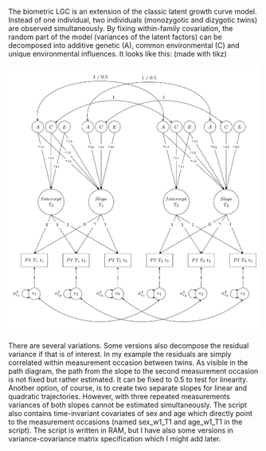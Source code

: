 The biometric LGC is an extension of the classic latent growth curve model. Instead of one individual, two individuals (monozygotic and dizygotic twins) are observed simultaneously. By fixing within-family covariation, the random part of the model (variances of the latent factors) can be decomposed into additive genetic (A), common environmental (C) and unique environmental influences. It looks like this: (made with tikz)

![alt text](https://github.com/ldasey/OpenMx_scripts/raw/main/biometric_LGC/biometric.png)

There are several variations. Some versions also decompose the residual variance if that is of interest. In my example the residuals are simply correlated within measurement occasion between twins. As visible in the path diagram, the path from the slope to the second measurement occasion is not fixed but rather estimated. It can be fixed to 0.5 to test for linearity. Another option, of course, is to create two separate slopes for linear and quadratic trajectories. However, with three repeated measurements variances of both slopes cannot be estimated simultaneously. The script also contains time-invariant covariates of sex and age which directly point to the measurement occasions (named sex_w1_T1 and age_w1_T1 in the script). The script is written in RAM, but I have also some versions in variance-covariance matrix specification which I might add later.
